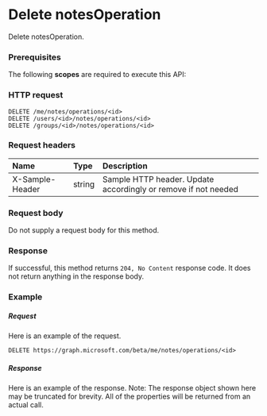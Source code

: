 # Delete notesOperation

Delete notesOperation.
### Prerequisites
The following **scopes** are required to execute this API: 
### HTTP request
<!-- { "blockType": "ignored" } -->
```http
DELETE /me/notes/operations/<id>
DELETE /users/<id>/notes/operations/<id>
DELETE /groups/<id>/notes/operations/<id>

```
### Request headers
| Name       | Type | Description|
|:---------------|:--------|:----------|
| X-Sample-Header  | string  | Sample HTTP header. Update accordingly or remove if not needed|

### Request body
Do not supply a request body for this method.


### Response
If successful, this method returns `204, No Content` response code. It does not return anything in the response body.

### Example
##### Request
Here is an example of the request.
<!-- {
  "blockType": "request",
  "name": "delete_notesoperation"
}-->
```http
DELETE https://graph.microsoft.com/beta/me/notes/operations/<id>
```
##### Response
Here is an example of the response. Note: The response object shown here may be truncated for brevity. All of the properties will be returned from an actual call.
<!-- {
  "blockType": "response",
  "truncated": true
} -->
```http
```

<!-- uuid: 8fcb5dbc-d5aa-4681-8e31-b001d5168d79
2015-10-25 14:57:30 UTC -->
<!-- {
  "type": "#page.annotation",
  "description": "Delete notesOperation",
  "keywords": "",
  "section": "documentation",
  "tocPath": ""
}-->